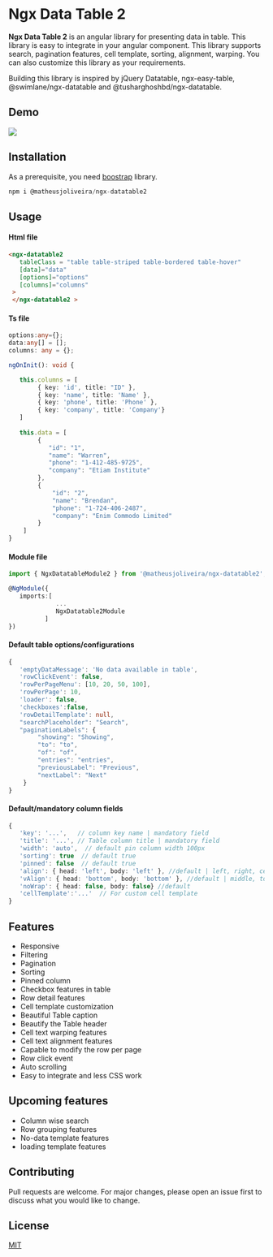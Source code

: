 # Ngx Data Table 2

**Ngx Data Table 2** is an angular library for presenting data in table. This library is easy to integrate in your angular component. This library supports search, pagination features, cell template, sorting, alignment, warping. You can also customize this library as your requirements.

Building this library is inspired by jQuery Datatable, ngx-easy-table, @swimlane/ngx-datatable and @tusharghoshbd/ngx-datatable.


## Demo
![](https://media2.giphy.com/media/U6eXMuh4OSAiuSsmiF/200.gif)


## Installation

As a prerequisite, you need [boostrap](https://getbootstrap.com/) library.

```ts
npm i @matheusjoliveira/ngx-datatable2
```



## Usage

#### Html file
```html
<ngx-datatable2
   tableClass = "table table-striped table-bordered table-hover"
   [data]="data"
   [options]="options" 
   [columns]="columns"
 >
 </ngx-datatable2 >
```

#### Ts file
```ts
options:any={};
data:any[] = [];
columns: any = {};

ngOnInit(): void {

   this.columns = [
        { key: 'id', title: "ID" },
        { key: 'name', title: 'Name' },
        { key: 'phone', title: 'Phone' },
        { key: 'company', title: 'Company'}
   ]
  
   this.data = [
        {
           "id": "1",
           "name": "Warren",
           "phone": "1-412-485-9725",
           "company": "Etiam Institute"
        },
        {
            "id": "2",
            "name": "Brendan",
            "phone": "1-724-406-2487",
            "company": "Enim Commodo Limited"
        }
    ]
}
```

#### Module file
```ts
import { NgxDatatableModule2 } from '@matheusjoliveira/ngx-datatable2';

@NgModule({
   imports:[ 
             ... 
             NgxDatatable2Module
          ]
})
```


#### Default table options/configurations
```ts
{
   'emptyDataMessage': 'No data available in table',
   'rowClickEvent': false,
   'rowPerPageMenu': [10, 20, 50, 100],
   'rowPerPage': 10,
   'loader': false,
   'checkboxes':false,
   'rowDetailTemplate': null,
   "searchPlaceholder": "Search",
   "paginationLabels": {
        "showing": "Showing",
        "to": "to",
        "of": "of",
        "entries": "entries",
        "previousLabel": "Previous",
        "nextLabel": "Next"
    }
}
```
#### Default/mandatory column fields
```ts
{
   'key': '...',   // column key name | mandatory field 
   'title': '...', // Table column title | mandatory field
   'width': 'auto',  // default pin column width 100px 
   'sorting': true  // default true
   'pinned': false  // default true
   'align': { head: 'left', body: 'left' }, //default | left, right, center  
   'vAlign': { head: 'bottom', body: 'bottom' }, //default | middle, top, bottom
   'noWrap': { head: false, body: false} //default
   'cellTemplate':'...'  // For custom cell template
}
```

## Features
* Responsive
* Filtering
* Pagination
* Sorting
* Pinned column
* Checkbox features in table
* Row detail features
* Cell template customization
* Beautiful Table caption
* Beautify the Table header
* Cell text warping features
* Cell text alignment features
* Capable to modify the row per page
* Row click event
* Auto scrolling
* Easy to integrate and less CSS work


## Upcoming features
* Column wise search
* Row grouping features
* No-data template features
* loading template features


## Contributing
Pull requests are welcome. For major changes, please open an issue first to discuss what you would like to change.


## License
[MIT](https://choosealicense.com/licenses/mit/)

